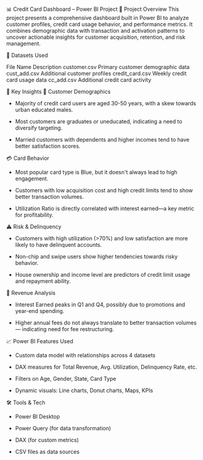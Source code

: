 📊 Credit Card Dashboard – Power BI Project
🚀 Project Overview
This project presents a comprehensive dashboard built in Power BI to analyze customer profiles, credit card usage behavior, and performance metrics. It combines demographic data with transaction and activation patterns to uncover actionable insights for customer acquisition, retention, and risk management.

📂 Datasets Used

File Name                    	Description
customer.csv	           Primary customer demographic data
cust_add.csv	           Additional customer profiles
credit_card.csv	         Weekly credit card usage data
cc_add.csv	             Additional credit card activity

🧠 Key Insights
📌 Customer Demographics
* Majority of credit card users are aged 30-50 years, with a skew towards urban educated males.

* Most customers are graduates or uneducated, indicating a need to diversify targeting.

* Married customers with dependents and higher incomes tend to have better satisfaction scores.

💳 Card Behavior
* Most popular card type is Blue, but it doesn't always lead to high engagement.

* Customers with low acquisition cost and high credit limits tend to show better transaction volumes.

* Utilization Ratio is directly correlated with interest earned—a key metric for profitability.

⚠️ Risk & Delinquency
* Customers with high utilization (>70%) and low satisfaction are more likely to have delinquent accounts.

* Non-chip and swipe users show higher tendencies towards risky behavior.

* House ownership and income level are predictors of credit limit usage and repayment ability.

💸 Revenue Analysis
* Interest Earned peaks in Q1 and Q4, possibly due to promotions and year-end spending.

* Higher annual fees do not always translate to better transaction volumes — indicating need for fee restructuring.

📈 Power BI Features Used
* Custom data model with relationships across 4 datasets

* DAX measures for Total Revenue, Avg. Utilization, Delinquency Rate, etc.

* Filters on Age, Gender, State, Card Type

* Dynamic visuals: Line charts, Donut charts, Maps, KPIs

🛠 Tools & Tech
* Power BI Desktop

* Power Query (for data transformation)

* DAX (for custom metrics)

* CSV files as data sources
